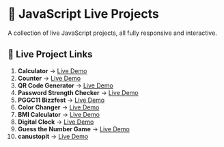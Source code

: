 # 🚀 JavaScript Live Projects  

A collection of live JavaScript projects, all fully responsive and interactive.  

## 🔗 Live Project Links  

1. **Calculator** → [Live Demo](https://001-calculator.netlify.app/)  
2. **Counter** → [Live Demo](https://002-counter.netlify.app/)  
3. **QR Code Generator** → [Live Demo](https://003-qr-code-generator.netlify.app/)  
4. **Password Strength Checker** → [Live Demo](https://004-password-strength-checker.netlify.app/)  
5. **PGGC11 Bizzfest** → [Live Demo](https://pggc11-bizzfest.netlify.app/)  
6. **Color Changer** → [Live Demo](https://005-color-changer.netlify.app/)  
7. **BMI Calculator** → [Live Demo](https://006-bmi-calculator.netlify.app/)  
8. **Digital Clock** → [Live Demo](https://007-digital-clock.netlify.app/)  
9. **Guess the Number Game** → [Live Demo](https://guessinjs.netlify.app/)  
10. **canustopit** → [Live Demo](https://canustopit.netlify.app/)  

